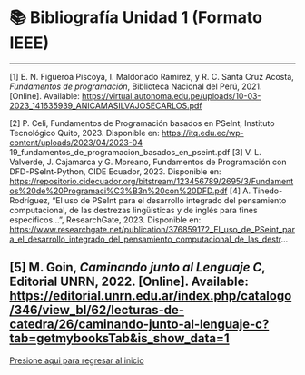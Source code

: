 # 📚 Bibliografía Unidad 1 (Formato IEEE)
-------------------------------------------

[1] E. N. Figueroa Piscoya, I. Maldonado Ramirez, y R. C. Santa Cruz Acosta, *Fundamentos de programación*, Biblioteca Nacional del Perú, 2021. [Online]. Available: https://virtual.autonoma.edu.pe/uploads/10-03-2023_141635939_ANICAMASILVAJOSECARLOS.pdf

[2] P. Celi, Fundamentos de Programación basados en PSeInt, Instituto Tecnológico Quito, 2023. Disponible en: https://itq.edu.ec/wp-content/uploads/2023/04/2023-04 19_fundamentos_de_programacion_basados_en_pseint.pdf
[3] V. L. Valverde, J. Cajamarca y G. Moreano, Fundamentos de Programación con DFD-PSeInt-Python, CIDE Ecuador, 2023. Disponible en: https://repositorio.cidecuador.org/bitstream/123456789/2695/3/Fundamentos%20de%20Programaci%C3%B3n%20con%20DFD.pdf
[4] A. Tinedo-Rodríguez, “El uso de PSeInt para el desarrollo integrado del pensamiento computacional, de las destrezas lingüísticas y de inglés para fines específicos…”, ResearchGate, 2023. Disponible en: https://www.researchgate.net/publication/376859172_El_uso_de_PSeint_para_el_desarrollo_integrado_del_pensamiento_computacional_de_las_destr...

[5] M. Goin, *Caminando junto al Lenguaje C*, Editorial UNRN, 2022. [Online]. Available: https://editorial.unrn.edu.ar/index.php/catalogo/346/view_bl/62/lecturas-de-catedra/26/caminando-junto-al-lenguaje-c?tab=getmybooksTab&is_show_data=1
----------------------------------------------
 [Presione aqui para regresar al inicio](inicio.md)
